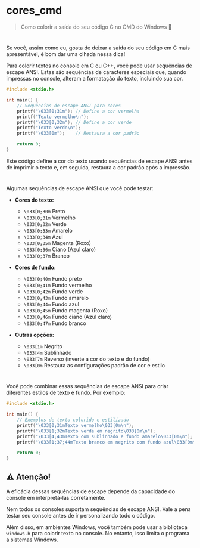 # cores_cmd
> Como colorir a saída do seu código C no CMD do Windows 🎨
#
Se você, assim como eu, gosta de deixar a saída do seu código em C mais apresentável, é bom dar uma olhada nessa dica!


Para colorir textos no console em C ou C++, você pode usar sequências de escape ANSI. Estas são sequências de caracteres especiais que, quando impressas no console, alteram a formatação do texto, incluindo sua cor.

```c
#include <stdio.h>

int main() {
    // Sequências de escape ANSI para cores
    printf("\033[0;31m"); // Define a cor vermelha
    printf("Texto vermelho\n");
    printf("\033[0;32m"); // Define a cor verde
    printf("Texto verde\n");
    printf("\033[0m");    // Restaura a cor padrão

    return 0;
}
```

Este código define a cor do texto usando sequências de escape ANSI antes de imprimir o texto e, em seguida, restaura a cor padrão após a impressão. 
#
Algumas sequências de escape ANSI que você pode testar:


- **Cores do texto:**

  - `\033[0;30m` Preto
  - `\033[0;31m` Vermelho
  - `\033[0;32m` Verde
  - `\033[0;33m` Amarelo
  - `\033[0;34m` Azul
  - `\033[0;35m` Magenta (Roxo)
  - `\033[0;36m` Ciano (Azul claro)
  - `\033[0;37m` Branco

- **Cores de fundo:**

  - `\033[0;40m` Fundo preto
  - `\033[0;41m` Fundo vermelho
  - `\033[0;42m` Fundo verde
  - `\033[0;43m` Fundo amarelo
  - `\033[0;44m` Fundo azul
  - `\033[0;45m` Fundo magenta (Roxo)
  - `\033[0;46m` Fundo ciano (Azul claro)
  - `\033[0;47m` Fundo branco
    
- **Outras opções:**
  - `\033[1m` Negrito
  - `\033[4m` Sublinhado
  - `\033[7m` Reverso (inverte a cor do texto e do fundo)
  - `\033[0m` Restaura as configurações padrão de cor e estilo
#
Você pode combinar essas sequências de escape ANSI para criar diferentes estilos de texto e fundo. Por exemplo:

```c
#include <stdio.h>

int main() {
    // Exemplos de texto colorido e estilizado
    printf("\033[0;31mTexto vermelho\033[0m\n");
    printf("\033[1;32mTexto verde em negrito\033[0m\n");
    printf("\033[4;43mTexto com sublinhado e fundo amarelo\033[0m\n");
    printf("\033[1;37;44mTexto branco em negrito com fundo azul\033[0m\n");

    return 0;
}
```
## ⚠️ Atenção!
A eficácia dessas sequências de escape depende da capacidade do console em interpretá-las corretamente.

Nem todos os consoles suportam sequências de escape ANSI. Vale a pena testar seu console antes de ir personalizando todo o código.

Além disso, em ambientes Windows, você também pode usar a biblioteca `windows.h` para colorir texto no console. No entanto, isso limita o programa a sistemas Windows.
